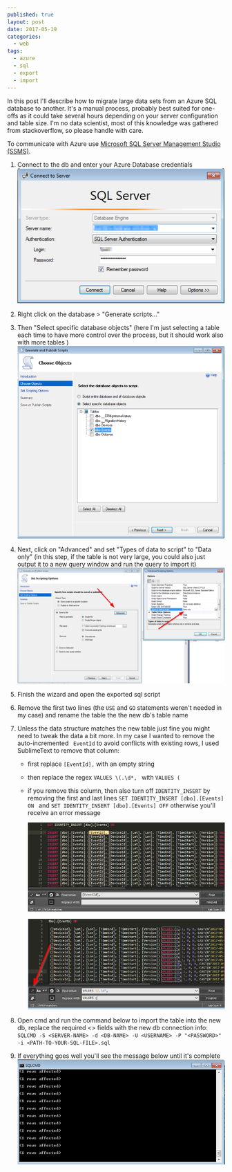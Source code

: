 ```yaml
---
published: true
layout: post
date: 2017-05-19
categories:
  - web
tags:
  - azure
  - sql
  - export
  - import
---
```


In this post I'll describe how to migrate large data sets from an Azure SQL database to another. It's a manual process, probably best suited for one-offs as it could take several hours depending on your server configuration and table size. 
I'm no data scientist, most of this knowledge was gathered from stackoverflow, so please handle with care.

To communicate with Azure use [Microsoft SQL Server Management Studio (SSMS)](https://docs.microsoft.com/en-us/sql/ssms/download-sql-server-management-studio-ssms).

1. Connect to the db and enter your Azure Database credentials
   ![170518-180817-azure-connect](../assets/170518-180817-azure-connect.png)

2. Right click on the database > "Generate scripts..."

3. Then "Select specific database objects" (here I'm just selecting a table each time to have more control over the process, but it should work also with more tables )
   ![170518-182045-generate-scripts](../assets/170518-182045-generate-scripts.png)

4. Next, click on "Advanced" and set "Types of data to script" to "Data only" (in this step, if the table is not very large, you could also just output it to a new query window and run the query to import it)
   ![170518-182204-generate-scripts2](../assets/170518-182204-generate-scripts2.png)

5. Finish the wizard and open the exported sql script

6. Remove the first two lines (the `USE` and `GO` statements weren't needed in my case) and rename the table the the new db's table name

7. Unless the data structure matches the new table just fine you might need to tweak the data a bit more. In my case I wanted to remove the auto-incremented ` EventId` to avoid conflicts with existing rows, I used SublimeText to remove that column: 

   - first replace `[EventId],` with an empty string

   - then replace the regex `VALUES \(.\d*, ` with `VALUES (`

   - if you remove this column, then also turn off `IDENTITY_INSERT` by removing the first and last lines `SET IDENTITY_INSERT [dbo].[Events] ON ` and `SET IDENTITY_INSERT [dbo].[Events] OFF` otherwise you'll receive an error message

     ![170519-143626-edit-table](../assets/170519-143626-edit-table.png)

     ![170519-143925-edit-table2](../assets/170519-143925-edit-table2.png)

8. Open cmd and run the command below to import the table into the new db, replace the required <> fields with the new db connection info: `SQLCMD -S <SERVER-NAME> -d <DB-NAME> -U <USERNAME> -P "<PASSWORD>" -i <PATH-TO-YOUR-SQL-FILE>.sql`

9. If everything goes well you'll see the message below until it's  complete
   ![170519-144738-log](../assets/170519-144738-log.png)

